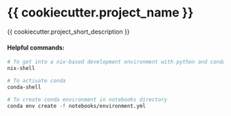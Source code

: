 # {{ cookiecutter.project_name }}

{{ cookiecutter.project_short_description }}

#### Helpful commands:
```bash
# To get into a nix-based development environment with python and conda
nix-shell

# To activate conda
conda-shell

# To create conda environment in notebooks directory
conda env create -f notebooks/environment.yml
```
